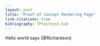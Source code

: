 ```yaml
---
layout: post
title: "Proof of Concept Rendering Page"
link-citations: true
bibliography: TPtexttest.bib
---
```

Hello world says (@Richardson)
